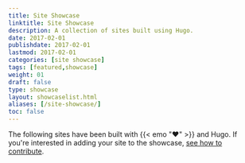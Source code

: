 ```yaml
---
title: Site Showcase
linktitle: Site Showcase
description: A collection of sites built using Hugo.
date: 2017-02-01
publishdate: 2017-02-01
lastmod: 2017-02-01
categories: [site showcase]
tags: [featured,showcase]
weight: 01
draft: false
type: showcase
layout: showcaselist.html
aliases: [/site-showcase/]
toc: false
---
```


The following sites have been built with {{< emo ":heart:" >}} and Hugo. If you're interested in adding your site to the showcase, [see how to contribute][addshowcase].


[addshowcase]: /contribute/documentation/